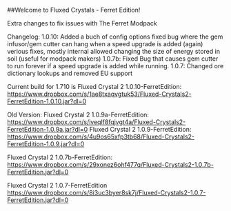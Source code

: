 ##Welcome to Fluxed Crystals - Ferret Edition!

Extra changes to fix issues with The Ferret Modpack

Changelog:
	1.0.10:
	Added a buch of config options
	fixed bug where the gem infusor/gem cutter can hang when a speed upgrade is added (again)
	verious fixes, mostly internal
	allowed changing the size of energy stored in soil (useful for modpack makers)
	1.0.7b:
		Fixed Bug that causes gem cutter to run forever if a speed upgrade is added while running.
	1.0.7:
		Changed ore dictionary lookups and removed EU support
		

Current build for 1.710 is Fluxed Crystal 2 1.0.10-FerretEdition:
	https://www.dropbox.com/s/1ae8txaqvgtuk53/Fluxed-Crystals2-FerretEdition-1.0.10.jar?dl=0
	
Old Version:
Fluxed Crystal 2 1.0.9a-FerretEdition:
	https://www.dropbox.com/s/iveqlf8fqjvgt4a/Fluxed-Crystals2-FerretEdition-1.0.9a.jar?dl=0
Fluxed Crystal 2 1.0.9-FerretEdition:
	https://www.dropbox.com/s/4u9os65xfp3tb68/Fluxed-Crystals2-FerretEdition-1.0.9.jar?dl=0
	
Fluxed Crystal 2 1.0.7b-FerretEdition:
	https://www.dropbox.com/s/29xonez6ohf477q/Fluxed-Crystals2-1.0.7b-FerretEdition.jar?dl=0
	
Fluxed Crystal 2 1.0.7-FerretEdition
	https://www.dropbox.com/s/8i3uc3byer8sk7j/Fluxed-Crystals2-1.0.7-FerretEdition.jar?dl=0
